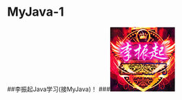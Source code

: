 ﻿# MyJava-1
##李振起Java学习(接MyJava)！
###![测试](https://github.com/lizhenqi/MyJava/blob/master/img/1.gif?raw=true)